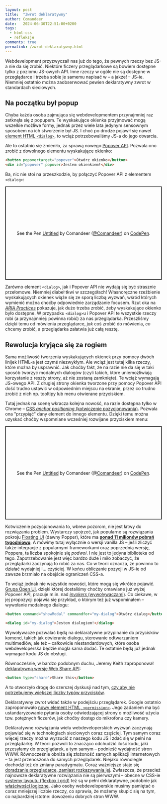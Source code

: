 ```yaml
---
layout: post
title:  "Zwrot deklaratywny"
author: Comandeer
date:   2024-06-30T22:51:00+0200
tags:
  - html-css
  - refleksje
comments: true
permalink: /zwrot-deklaratywny.html
---
```


Webdevelopment przyzwyczaił nas już do tego, że pewnych rzeczy bez JS-a nie da się zrobić. Niektóre ficzery przeglądarkowe są bowiem dostępne tylko z poziomu JS-owych API. Inne rzeczy w ogóle nie są dostępne w przeglądarce i trzeba sobie je samemu napisać w – a jakże! – JS-ie. Niemniej ostatnio można zaobserwować pewien deklaratywny zwrot w standardach sieciowych.
<!--more-->
## Na początku był popup

Chyba każda osoba zajmująca się webdevelopmentem przynajmniej raz zetknęła się z popupem. Te wyskakujące okienka przyjmować mogą wszelkie możliwe formy, jednak przez wiele lata jedynym sensownym sposobem na ich stworzenie był JS. I choć po drodze pojawił się nawet [element HTML `<dialog>`](https://developer.mozilla.org/en-US/docs/Web/HTML/Element/dialog), to wciąż potrzebowaliśmy JS-a do jego otwarcia.

Ale to ostatnio się zmieniło, za sprawą nowego [Popover API](https://developer.mozilla.org/en-US/docs/Web/API/Popover_API). Pozwala ono zrobić z dowolnego elementu wyskakujące okienko:

```html
<button popovertarget="popover">Otwórz okienko</button>
<div id="popover" popover>Jestem okienkiem!</div>
```

Ba, nic nie stoi na przeszkodzie, by połączyć Popover API z elementem `<dialog>`:

<p class="codepen" data-height="300" data-default-tab="html,result" data-slug-hash="GRaWPPy" data-pen-title="Untitled" data-user="Comandeer" style="height: 300px; box-sizing: border-box; display: flex; align-items: center; justify-content: center; border: 2px solid; margin: 1em 0; padding: 1em;">
  <span>See the Pen <a href="https://codepen.io/Comandeer/pen/GRaWPPy">
  Untitled</a> by Comandeer (<a href="https://codepen.io/Comandeer">@Comandeer</a>)
  on <a href="https://codepen.io">CodePen</a>.</span>
</p>
<script async src="https://cpwebassets.codepen.io/assets/embed/ei.js"></script>

Zarówno element `<dialog>`, jak i Popover API nie wydają się być strasznie przełomowe. Niemniej diabeł tkwi w szczegółach! Własnoręczne rzeźbienie wyskakujących okienek wiąże się ze sporą liczbą wyzwań, wśród których wymienić można choćby odpowiednie zarządzanie focusem. Rzut oka na [<cite lang="en">ARIA Practices</cite>](https://www.w3.org/WAI/ARIA/apg/patterns/dialog-modal/examples/dialog/) pokazuje, jak dużo trzeba zrobić, żeby wyskakujące okienko było dostępne. W przypadku `<dialog>`u i Popover API te wszystkie rzeczy robi (a przynajmniej: powinna robić) za nas przeglądarka. Przeszliśmy dzięki temu od mówienia przeglądarce, _jak_ coś zrobić do mówienia, _co_ chcemy zrobić, a przeglądarka załatwia już całą resztę.

## Rewolucja kryjąca się za rogiem

Sama możliwość tworzenia wyskakujących okienek przy pomocy dwóch linijek HTML-a jest czymś niezwykłym. Ale wciąż jest tutaj kilka rzeczy, które można by usprawnić. Jak choćby fakt, że na razie nie da się w taki sposób tworzyć modalnych dialogów (czyli takich, które uniemożliwiają korzystanie z reszty strony, aż nie zostaną zamknięte). Te wciąż wymagają JS-owego API. Z drugiej strony okienka tworzone przy pomocy Popover API dość trudno ustawić w odpowiednim miejscu na ekranie, przez co trudno zrobić z nich np. tooltipy lub menu otwierane przyciskiem.

Tutaj jednak na scenę wkracza kolejna nowość, na razie dostępna tylko w Chrome – [CSS <i lang="en">anchor positioning</i> (kotwiczenie pozycjonowania)](https://developer.mozilla.org/en-US/docs/Web/CSS/CSS_anchor_positioning/Using). Pozwala ona "przypiąć" dany element do innego elementu. Dzięki temu można uzyskać choćby wspomniane wcześniej rozwijane przyciskiem menu:

<p class="codepen" data-height="300" data-default-tab="html,result" data-slug-hash="qBGzJQm" data-pen-title="Untitled" data-user="Comandeer" style="height: 300px; box-sizing: border-box; display: flex; align-items: center; justify-content: center; border: 2px solid; margin: 1em 0; padding: 1em;">
  <span>See the Pen <a href="https://codepen.io/Comandeer/pen/qBGzJQm">
  Untitled</a> by Comandeer (<a href="https://codepen.io/Comandeer">@Comandeer</a>)
  on <a href="https://codepen.io">CodePen</a>.</span>
</p>
<script async src="https://cpwebassets.codepen.io/assets/embed/ei.js"></script>

Kotwiczenie pozycjonowania to, wbrew pozorom, nie jest łatwy do rozwiązania problem. Wystarczy spojrzeć, jak popularne są rozwiązania pokroju [Floating UI](https://floating-ui.com/) (dawny Popper), które ma [**ponad 11 milionów pobrań tygodniowo**](https://www.npmjs.com/package/@floating-ui/dom). A mówimy tutaj wyłącznie o wersji vanilla JS – jeśli zliczyć także integracje z popularnymi frameworkami oraz poprzednią wersję, Poppera, ta liczba spokojnie się _podwoi_. I nie jest to jedyna biblioteka od tego. Zapotrzebowanie jest więc bardzo duże i miło zobaczyć, że przeglądarki zaczynają to robić za nas. Co w teorii oznacza, że powinno to działać wydajniej i… czyściej. W końcu obliczanie pozycji w JS-ie od zawsze brzmiało na obejście ograniczeń CSS-a.

To wciąż jednak nie wszystkie nowości, które mogą się wkrótce pojawić. [Grupa Open UI](https://open-ui.org/), dzięki której dostaliśmy choćby omawiane już wyżej Popover API, pracuje m.in. nad [<i lang="en">invokers</i> (wywoływaczami)](https://open-ui.org/components/invokers.explainer/). Co ciekawe, w jej propozycji pojawia się przykład, o którym też już wspominałem – wywołanie modalnego dialogu:

```html
<button command="showModal" commandfor="my-dialog">Otwórz dialog</button>

<dialog id="my-dialog">Jestem dialogiem!</dialog>
```

Wywoływacze pozwalać będą na deklaratywne przypinanie do przycisków komend, takich jak otwieranie dialogu, sterowanie odtwarzaniem multimediów, ale też – całkowicie niestandardowych, które osoba webdeveloperska będzie mogła sama dodać. Te ostatnie będą już jednak wymagać kodu JS do obsługi.

Równocześnie, w bardzo podobnym duchu, Jeremy Keith zaproponował [deklaratywną wersję Web Share API](https://github.com/adactio/share-button-type/blob/gh-pages/explainer.md):

```html
<button type="share">Share this</button>
```

A to otworzyło drogę do szerszej dyskusji nad tym, [czy aby nie potrzebujemy większej liczby typów przycisków](https://adactio.com/journal/20259).

Deklaratywny zwrot widać także w podejściu przeglądarek. Google ostatnio zaproponowało [nowy element HTML, `<permission>`](https://developer.chrome.com/blog/permission-element-origin-trial). Jego zadaniem ma być ustandaryzowanie pytania osoby odwiedzającej strony o możliwość użycia tzw. potężnych ficzerów, jak choćby dostęp do mikrofonu czy kamery.

Deklaratywne rozwiązania wielu webdeveloperskich wyzwań zaczynają pojawiać się w technologiach sieciowych coraz częściej. Tym samym coraz więcej rzeczy można wyrzucić z naszego kodu JS i zdać się w pełni na przeglądarkę. W teorii pozwoli to znacząco odchudzić ilość kodu, jaki przesyłamy do przeglądarek, a tym samym – podnieść wydajność stron WWW. Równocześnie obniża się złożoność samych aplikacji internetowych – ta jest przenoszona do samych przeglądarek. Niejako równolegle dochodzi też do zmiany paradygmatu. Coraz ważniejsze staje się [doradzanie przeglądarce, zamiast rozkazywania jej](https://buildexcellentwebsit.es/). Zwłaszcza, że przecież najnowsze deklaratywne rozwiązania nie są pierwszymi – obecne w CSS-ie [systemy layoutu (flexbox i grid)](https://developer.mozilla.org/en-US/docs/Web/CSS/CSS_grid_layout/Relationship_of_grid_layout_with_other_layout_methods) też są w pełni deklaratywne, podobnie jak [właściwości logiczne](https://developer.mozilla.org/en-US/docs/Web/CSS/CSS_logical_properties_and_values). Jako osoby webdeveloperskie musimy pamiętać o coraz mniejszej liczbie rzeczy, co sprawia, że możemy skupić się na tym, co najbardziej istotne: dowożeniu dobrych stron WWW.
